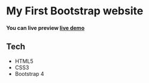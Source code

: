 # My First Bootstrap website
#### You can live preview [live demo](https://hamadshaikh.github.io/bootstrap_ass01/.)
## Tech
- HTML5
- CSS3
- Bootstrap 4
